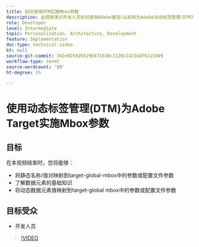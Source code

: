 ```yaml
---
title: 如何使用DTM实施Mbox参数
description: 此视频演示开发人员如何使用Adobe激活(以前称为Adobe动态标签管理(DTM))来实施mbox参数。
role: Developer
level: Intermediate
topic: Personalization, Architecture, Development
feature: Implementation
doc-type: technical video
kt: null
source-git-commit: 342e02562b5296871638c1120114214df6115809
workflow-type: tm+mt
source-wordcount: '89'
ht-degree: 1%

---
```



# 使用动态标签管理(DTM)为Adobe Target实施Mbox参数

## 目标

在本视频结束时，您将能够：

* 将静态名称/值对映射到target-global-mbox中的参数或配置文件参数
* 了解数据元素的基础知识
* 将动态数据元素值映射到target-global mbox中的参数或配置文件参数

## 目标受众

* 开发人员

>[!VIDEO](https://video.tv.adobe.com/v/17383/?quality=12)